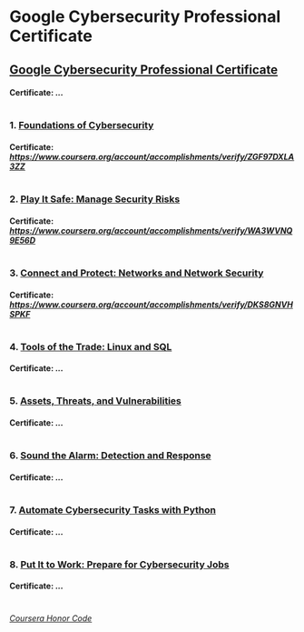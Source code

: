 # Google Cybersecurity Professional Certificate


## [Google Cybersecurity Professional Certificate](https://www.coursera.org/professional-certificates/google-cybersecurity)
####    **Certificate:** _..._
#

### 1. [Foundations of Cybersecurity](https://www.coursera.org/learn/foundations-of-cybersecurity?specialization=google-cybersecurity)

####    **Certificate:** _https://www.coursera.org/account/accomplishments/verify/ZGF97DXLA3ZZ_
#
### 2. [Play It Safe: Manage Security Risks](https://www.coursera.org/learn/manage-security-risks?specialization=google-cybersecurity)

####    **Certificate:** _https://www.coursera.org/account/accomplishments/verify/WA3WVNQ9E56D_
#   
### 3. [Connect and Protect: Networks and Network Security](https://www.coursera.org/learn/networks-and-network-security?specialization=google-cybersecurity)

####    **Certificate:** _https://www.coursera.org/account/accomplishments/verify/DKS8GNVHSPKF_
#   
### 4. [Tools of the Trade: Linux and SQL](https://www.coursera.org/learn/linux-and-sql?specialization=google-cybersecurity)

####    **Certificate:** _..._
#
### 5. [Assets, Threats, and Vulnerabilities](https://www.coursera.org/learn/assets-threats-and-vulnerabilities?specialization=google-cybersecurity)

####    **Certificate:** _..._
#
### 6. [Sound the Alarm: Detection and Response](https://www.coursera.org/learn/detection-and-response?specialization=google-cybersecurity)

####    **Certificate:** _..._
#
### 7. [Automate Cybersecurity Tasks with Python](https://www.coursera.org/learn/automate-cybersecurity-tasks-with-python?specialization=google-cybersecurity)

####    **Certificate:** _..._
#
### 8. [Put It to Work: Prepare for Cybersecurity Jobs](https://www.coursera.org/learn/prepare-for-cybersecurity-jobs?specialization=google-cybersecurity)

####    **Certificate:** _..._
#


[*Coursera Honor Code*](https://www.coursera.support/s/article/209818863-Coursera-Honor-Code?language=en_US)

